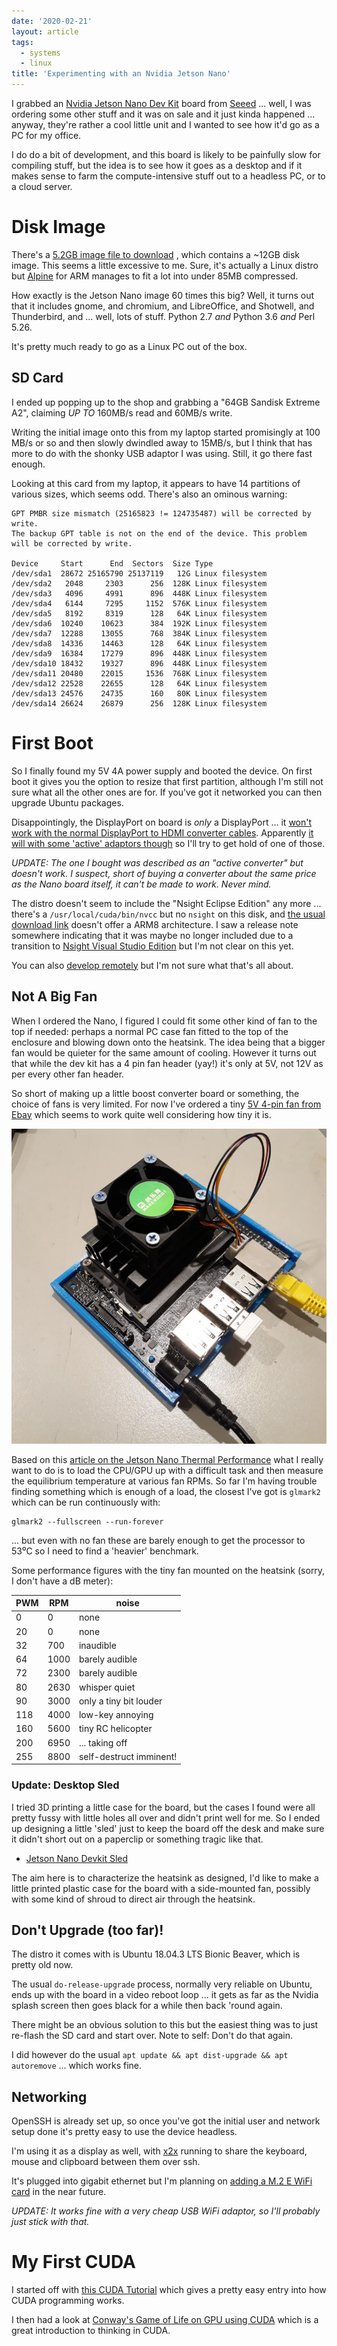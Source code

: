 ```yaml
---
date: '2020-02-21'
layout: article
tags:
  - systems
  - linux
title: 'Experimenting with an Nvidia Jetson Nano'
---
```


I grabbed an [Nvidia Jetson Nano Dev Kit](https://developer.nvidia.com/embedded/learn/get-started-jetson-nano-devkit) board from
[Seeed](https://www.seeedstudio.com/NVIDIA-Jetson-Nano-Development-Kit-p-2916.html) ...
well, I was ordering some other stuff and it was on sale and it just kinda happened ... 
anyway, they're rather a cool little unit and I wanted to see how it'd go as a PC for my office.

I do do a bit of development, and this board is likely to be painfully slow for
compiling stuff, but the idea is to see how it goes as a desktop and if it makes
sense to farm the compute-intensive stuff out to a headless PC, or to a cloud server.

# Disk Image

There's a [5.2GB image file to download](https://developer.nvidia.com/embedded/learn/get-started-jetson-nano-devkit#write)
, which contains a ~12GB disk image.  This seems a little excessive to me.
Sure, it's actually a Linux distro but [Alpine](https://www.alpinelinux.org/)
for ARM manages to fit a lot into under 85MB compressed.

How exactly is the Jetson Nano image 60 times this big?
Well, it turns out that it includes gnome, and chromium, 
and LibreOffice, and Shotwell, and Thunderbird, and ... well, lots of stuff.
Python 2.7 *and* Python 3.6 *and* Perl 5.26.

It's pretty much ready to go as a Linux PC out of the box.

## SD Card

I ended up popping up to the shop and grabbing a 
"64GB Sandisk Extreme A2", claiming *UP TO* 160MB/s read and 60MB/s write.

Writing the initial image onto this from my laptop started promisingly at 100 MB/s or so and
then slowly dwindled away to 15MB/s, but I think that has more to do with the shonky USB 
adaptor I was using.   Still, it go there fast enough.

Looking at this card from my laptop, it appears to have 14 partitions of various sizes,
which seems odd.  There's also an ominous warning:

```
GPT PMBR size mismatch (25165823 != 124735487) will be corrected by write.
The backup GPT table is not on the end of the device. This problem will be corrected by write.

Device     Start      End  Sectors  Size Type
/dev/sda1  28672 25165790 25137119   12G Linux filesystem
/dev/sda2   2048     2303      256  128K Linux filesystem
/dev/sda3   4096     4991      896  448K Linux filesystem
/dev/sda4   6144     7295     1152  576K Linux filesystem
/dev/sda5   8192     8319      128   64K Linux filesystem
/dev/sda6  10240    10623      384  192K Linux filesystem
/dev/sda7  12288    13055      768  384K Linux filesystem
/dev/sda8  14336    14463      128   64K Linux filesystem
/dev/sda9  16384    17279      896  448K Linux filesystem
/dev/sda10 18432    19327      896  448K Linux filesystem
/dev/sda11 20480    22015     1536  768K Linux filesystem
/dev/sda12 22528    22655      128   64K Linux filesystem
/dev/sda13 24576    24735      160   80K Linux filesystem
/dev/sda14 26624    26879      256  128K Linux filesystem
```

# First Boot

So I finally found my 5V 4A power supply and booted the device.
On first boot it gives you the option to resize that first partition,
although I'm still not sure what all the other ones are for.
If you've got it networked you can then upgrade Ubuntu packages.

Disappointingly, the DisplayPort on board is *only* a DisplayPort ...
it [won't work with the normal DisplayPort to HDMI converter cables](https://developer.nvidia.com/embedded/learn/get-started-jetson-nano-devkit#troubleshooting).
Apparently [it will with some 'active' adaptors though](https://devtalk.nvidia.com/default/topic/1049356/jetson-nano/dual-simultaneous-monitors/2)
so I'll try to get hold of one of those.

*UPDATE: The one I bought was described as an "active converter" but doesn't work.
I suspect, short of buying a converter about the same price as the Nano board itself, 
it can't be made to work. Never mind.*

The distro doesn't seem to
include the "Nsight Eclipse Edition" any more ... there's a `/usr/local/cuda/bin/nvcc`
but no `nsight` on this disk, and
[the usual download link](https://developer.nvidia.com/cuda-downloads?target_os=Linux)
doesn't offer a ARM8 architecture.
I saw a release note somewhere indicating that it was maybe no longer included due
to a transition to
[Nsight Visual Studio Edition](https://developer.nvidia.com/nsight-visual-studio-edition)
but I'm not clear on this yet.

You can also [develop remotely](https://devblogs.nvidia.com/cuda-jetson-nvidia-nsight-eclipse-edition/)
but I'm not sure what that's all about.

## Not A Big Fan

When I ordered the Nano, I figured I could fit some other kind of fan to the top if needed:
perhaps a normal PC case fan fitted to the top of the enclosure and blowing down onto the heatsink.
The idea being that a bigger fan would be quieter for the same amount of cooling.
However it turns out that while the dev kit has a 4 pin fan header (yay!) it's only at 
5V, not 12V as per every other fan header.

So short of making up a little boost converter board or something, the choice of fans is
very limited.  For now I've ordered a tiny 
[5V 4-pin fan from Ebay](https://www.ebay.com.au/itm/4PIN-Dedicated-Cooling-Fan-For-Jetson-Nano-Developer-Kit-5V-PWM-Adjustment/133128349987) which seems to work quite well considering how tiny
it is.

![Jetson Nano with fan](img/jetson-nano-with-fan.jpg)

Based on this [article on the Jetson Nano Thermal Performance](https://www.phoronix.com/scan.php?page=article&item=jetson-nano-cooling)
what I really want to do is to load the CPU/GPU up with a difficult task and then
measure the equilibrium temperature at various fan RPMs.  So far I'm having trouble finding
something which is enough of a load, the closest I've got is `glmark2` which can be run
continuously with:

```
glmark2 --fullscreen --run-forever
```

... but even with no fan these are barely enough to get the processor to 53⁰C so
I need to find a 'heavier' benchmark.

Some performance figures with the tiny fan mounted on the heatsink
(sorry, I don't have a dB meter):

| PWM | RPM | noise |
| --- | --- | --- |
| 0 | 0 | none |
| 20 | 0 | none |
| 32 | 700 | inaudible |
| 64 | 1000 | barely audible |
| 72 | 2300 | barely audible |
| 80 | 2630 | whisper quiet |
| 90 | 3000 | only a tiny bit louder |
| 118 | 4000 | low-key annoying |
| 160 | 5600 | tiny RC helicopter |
| 200 | 6950 | ... taking off |
| 255 | 8800 | self-destruct imminent! |

### Update: Desktop Sled

I tried 3D printing a little case for the board, but the cases I found were all pretty fussy with
little holes all over and didn't print well for me.  So I ended up designing a little 'sled' just to
keep the board off the desk and make sure it didn't short out on a paperclip or something tragic like
that. 

* [Jetson Nano Devkit Sled](https://github.com/nickzoic/models3d/blob/master/parts/jetson-nano.scad)

The aim here is to characterize the heatsink as designed, I'd like to make a little printed
plastic case for the board with a side-mounted fan, possibly with some kind of shroud to
direct air through the heatsink.

## Don't Upgrade (too far)!

The distro it comes with is Ubuntu 18.04.3 LTS Bionic Beaver, which is pretty old now.

The usual `do-release-upgrade` process, normally very reliable on Ubuntu, ends up with the
board in a video reboot loop ...
it gets as far as the Nvidia splash screen then goes black for a while then back 'round again.

There might be an obvious solution to this but the easiest thing was to just re-flash the
SD card and start over. Note to self: Don't do that again.

I did however do the usual `apt update && apt dist-upgrade && apt autoremove` ... which works fine.

## Networking

OpenSSH is already set up, so once you've got the initial user and network setup done
it's pretty easy to use the device headless.

I'm using it as a display as well, with
[x2x](https://www.linuxjournal.com/content/share-keyboardmouse-between-multiple-computers-x2x)
running to share the keyboard, mouse and clipboard between them over ssh.

It's plugged into gigabit ethernet but I'm planning on
[adding a M.2 E WiFi card](https://www.jetsonhacks.com/2019/04/08/jetson-nano-intel-wifi-and-bluetooth/)
in the near future. 

*UPDATE: It works fine with a very cheap USB WiFi adaptor, so I'll probably just stick with that.*

# My First CUDA

I started off with [this CUDA Tutorial](https://cuda-tutorial.readthedocs.io/en/latest/) 
which gives a pretty easy entry into how CUDA programming works.

I then had a look at [Conway's Game of Life on GPU using CUDA](http://www.marekfiser.com/Projects/Conways-Game-of-Life-on-GPU-using-CUDA)
which is a great introduction to thinking in CUDA.

